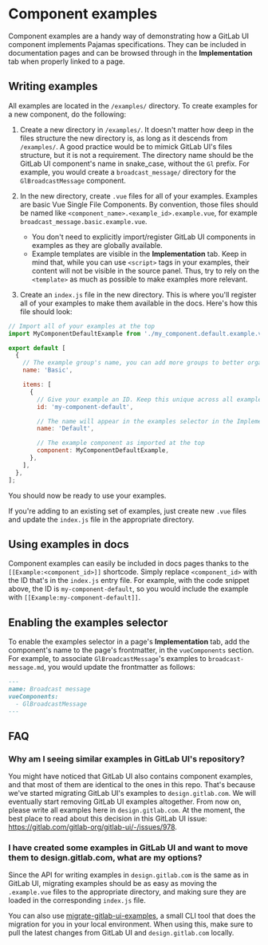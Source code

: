 # Component examples

Component examples are a handy way of demonstrating how a GitLab UI component implements Pajamas
specifications. They can be included in documentation pages and can be browsed through in the
**Implementation** tab when properly linked to a page.

## Writing examples

All examples are located in the `/examples/` directory. To create examples for
a new component, do the following:

1. Create a new directory in `/examples/`. It doesn't matter how deep in the files structure the
   new directory is, as long as it descends from `/examples/`. A good practice would be to mimick
   GitLab UI's files structure, but it is not a requirement. The directory name should be the GitLab UI
   component's name in snake_case, without the `Gl` prefix. For example, you would create a
   `broadcast_message/` directory for the `GlBroadcastMessage` component.
2. In the new directory, create `.vue` files for all of your examples. Examples are basic Vue Single
   File Components. By convention, those files should be named like
   `<component_name>.<example_id>.example.vue`, for example `broadcast_message.basic.example.vue`.

   - You don't need to explicitly import/register GitLab UI components in examples as they are globally available.
   - Example templates are visible in the **Implementation** tab. Keep in mind that, while you can use `<script>` tags in your examples, their content will not be visible in the source panel. Thus, try to rely on the `<template>` as much as possible to make examples more relevant.

3. Create an `index.js` file in the new directory. This is where you'll register all of your
   examples to make them available in the docs. Here's how this file should look:

```javascript
// Import all of your examples at the top
import MyComponentDefaultExample from './my_component.default.example.vue';

export default [
  {
    // The example group's name, you can add more groups to better organize examples
    name: 'Basic',

    items: [
      {
        // Give your example an ID. Keep this unique across all examples
        id: 'my-component-default',

        // The name will appear in the examples selector in the Implementation tab
        name: 'Default',

        // The example component as imported at the top
        component: MyComponentDefaultExample,
      },
    ],
  },
];
```

You should now be ready to use your examples.

If you're adding to an existing set of examples, just create new `.vue` files and update the
`index.js` file in the appropriate directory.

## Using examples in docs

Component examples can easily be included in docs pages thanks to the `[[Example:<component_id>]]`
shortcode. Simply replace `<component_id>` with the ID that's in the `index.js` entry file. For
example, with the code snippet above, the ID is `my-component-default`, so you would include the
example with `[[Example:my-component-default]]`.

## Enabling the examples selector

To enable the examples selector in a page's **Implementation** tab, add the component's name to the
page's frontmatter, in the `vueComponents` section. For example, to associate `GlBroadcastMessage`'s
examples to `broadcast-message.md`, you would update the frontmatter as follows:

```markdown
---
name: Broadcast message
vueComponents:
  - GlBroadcastMessage
---
```

## FAQ

### Why am I seeing similar examples in GitLab UI's repository?

You might have noticed that GitLab UI also contains component examples, and that most of them are
identical to the ones in this repo. That's because we've started migrating GitLab UI's examples to
`design.gitlab.com`. We will eventually start removing GitLab UI examples altogether. From now on,
please write all examples here in `design.gitlab.com`. At the moment, the best place to read about
this decision in this GitLab UI issue: https://gitlab.com/gitlab-org/gitlab-ui/-/issues/978.

### I have created some examples in GitLab UI and want to move them to design.gitlab.com, what are my options?

Since the API for writing examples in `design.gitlab.com` is the same as in GitLab UI, migrating
examples should be as easy as moving the `.example.vue` files to the appropriate directory, and
making sure they are loaded in the corresponding `index.js` file.

You can also use [migrate-gitlab-ui-examples](https://gitlab.com/pgascouvaillancourt/migrate-gitlab-ui-examples),
a small CLI tool that does the migration for you in your local environment. When using this, make
sure to pull the latest changes from GitLab UI and `design.gitlab.com` locally.
